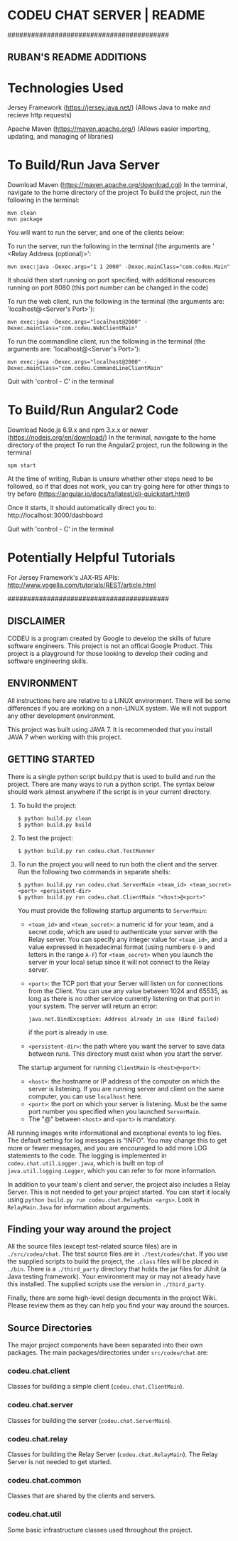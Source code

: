 
# CODEU CHAT SERVER | README



#########################################

## RUBAN'S README ADDITIONS

# Technologies Used
Jersey Framework (https://jersey.java.net/) 
(Allows Java to make and recieve http requests)

Apache Maven (https://maven.apache.org/) 
(Allows easier importing, updating, and managing of libraries)


# To Build/Run Java Server
Download Maven (https://maven.apache.org/download.cgi)
In the terminal, navigate to the home directory of the project
To build the project, run the following in the terminal:
  ```
  mvn clean
  mvn package
  ```

You will want to run the server, and one of the clients below:


To run the server, run the following in the terminal 
(the arguments are '<Team Id> <Team Secret> <Port> <Relay Address (optional)>':
  ```
  mvn exec:java -Dexec.args="1 1 2000" -Dexec.mainClass="com.codeu.Main"
  ```
  It should then start running on port specified, with additional resources running on port 8080 (this port number can be changed in the code)


To run the web client, run the following in the terminal 
(the arguments are: 'localhost@<Server's Port>'):
  ```
  mvn exec:java -Dexec.args="localhost@2000" -Dexec.mainClass="com.codeu.WebClientMain"
  ```

To run the commandline client, run the following in the terminal
(the arguments are: 'localhost@<Server's Port>'):
  ```
  mvn exec:java -Dexec.args="localhost@2000" -Dexec.mainClass="com.codeu.CommandLineClientMain"
  ```


Quit with 'control - C' in the terminal


# To Build/Run Angular2 Code
Download Node.js 6.9.x and npm 3.x.x or newer (https://nodejs.org/en/download/)
In the terminal, navigate to the home directory of the project
To run the Angular2 project, run the following in the terminal
  ```
  npm start
  ```

At the time of writing, Ruban is unsure whether other steps need to be followed, so if that does not work, you can try going here for other things to try before (https://angular.io/docs/ts/latest/cli-quickstart.html)

Once it starts, it should automatically direct you to: http://localhost:3000/dashboard

Quit with 'control - C' in the terminal

# Potentially Helpful Tutorials
For Jersey Framework's JAX-RS APIs: 
http://www.vogella.com/tutorials/REST/article.html


#########################################





## DISCLAIMER

CODEU is a program created by Google to develop the skills of future software
engineers. This project is not an offical Google Product. This project is a
playground for those looking to develop their coding and software engineering
skills.


## ENVIRONMENT

All instructions here are relative to a LINUX environment. There will be some
differences if you are working on a non-LINUX system. We will not support any
other development environment.

This project was built using JAVA 7. It is recommended that you install
JAVA&nbsp;7 when working with this project.


## GETTING STARTED

  There is a single python script build.py that is used to build and run
  the project. There are many ways to run a python script. The syntax
  below should work almost anywhere if the script is in your current directory.

  1. To build the project:
       ```
       $ python build.py clean
       $ python build.py build
       ```

  1. To test the project:
       ```
       $ python build.py run codeu.chat.TestRunner
       ```

  1. To run the project you will need to run both the client and the server. Run
     the following two commands in separate shells:

       ```
       $ python build.py run codeu.chat.ServerMain <team_id> <team_secret> <port> <persistent-dir>
       $ python build.py run codeu.chat.ClientMain "<host>@<port>"
       ```

     You must provide the following startup arguments to `ServerMain`:
     + `<team_id>` and `<team_secret>`: a numeric id for your team, and a secret
       code, which are used to authenticate your server with the Relay server.
       You can specify any integer value for `<team_id>`, and a value expressed
       in hexadecimal format (using numbers `0-9` and letters in the range
       `A-F`) for `<team_secret>` when you launch the server in your local setup
       since it will not connect to the Relay server.
     + `<port>`: the TCP port that your Server will listen on for connections
       from the Client. You can use any value between 1024 and 65535, as long as
       there is no other service currently listening on that port in your
       system. The server will return an error:

         ```
         java.net.BindException: Address already in use (Bind failed)
         ```

       if the port is already in use.
     + `<persistent-dir>`: the path where you want the server to save data between
       runs. This directory must exist when you start the server.

     The startup argument for running `ClientMain` is `<host>@<port>`:
     + `<host>`: the hostname or IP address of the computer on which the server
       is listening. If you are running server and client on the same computer,
       you can use `localhost` here.
     + `<port>`: the port on which your server is listening. Must be the same
       port number you specified when you launched `ServerMain`.
     + The "@" between `<host>` and `<port>` is mandatory.

All running images write informational and exceptional events to log files.
The default setting for log messages is "INFO". You may change this to get
more or fewer messages, and you are encouraged to add more LOG statements
to the code. The logging is implemented in `codeu.chat.util.Logger.java`,
which is built on top of `java.util.logging.Logger`, which you can refer to
for more information.

In addition to your team's client and server, the project also includes a
Relay Server. This is not needed to get your project started. You can start
it locally using `python build.py run codeu.chat.RelayMain <args>`. Look in
`RelayMain.Java` for information about arguments.


## Finding your way around the project

All the source files (except test-related source files) are in
`./src/codeu/chat`.  The test source files are in `./test/codeu/chat`. If you
use the supplied scripts to build the project, the `.class` files will be placed
in `./bin`. There is a `./third_party` directory that holds the jar files for
JUnit (a Java testing framework). Your environment may or may not already have
this installed. The supplied scripts use the version in `./third_party`.

Finally, there are some high-level design documents in the project Wiki. Please
review them as they can help you find your way around the sources.



## Source Directories

The major project components have been separated into their own packages. The
main packages/directories under `src/codeu/chat` are:

### codeu.chat.client

Classes for building a simple client (`codeu.chat.ClientMain`).

### codeu.chat.server

Classes for building the server (`codeu.chat.ServerMain`).

### codeu.chat.relay

Classes for building the Relay Server (`codeu.chat.RelayMain`). The Relay Server
is not needed to get started.

### codeu.chat.common

Classes that are shared by the clients and servers.

### codeu.chat.util

Some basic infrastructure classes used throughout the project.
